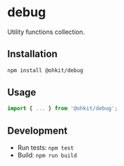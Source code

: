# debug

Utility functions collection.

## Installation

```bash
npm install @ohkit/debug
```

## Usage

```typescript
import { ... } from '@ohkit/debug';
```

## Development

- Run tests: `npm test`
- Build: `npm run build`